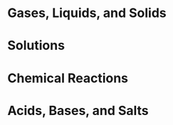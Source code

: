 Gases, Liquids, and Solids
==========================



Solutions
=========



Chemical Reactions
==================


Acids, Bases, and Salts
=======================

